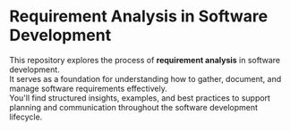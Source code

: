 # Requirement Analysis in Software Development

This repository explores the process of **requirement analysis** in software development.  
It serves as a foundation for understanding how to gather, document, and manage software requirements effectively.  
You'll find structured insights, examples, and best practices to support planning and communication throughout the software development lifecycle.
